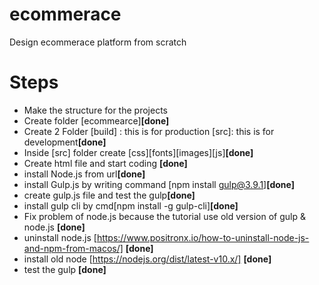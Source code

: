 # ecommerace
 Design ecommerace platform from scratch

# Steps 
* Make the structure for the projects 
* Create folder [ecommearce]<strong>[done]</strong>
* Create 2 Folder [build] : this is for production [src]: this is for development<strong>[done]</strong>
* Inside [src] folder create [css][fonts][images][js]<strong>[done]</strong>
* Create html file and start coding <strong>[done]</strong>
* install Node.js from url<strong>[done]</strong>
* install Gulp.js  by writing command [npm install gulp@3.9.1]<strong>[done]</strong>
*  create gulp.js file and test the gulp<strong>[done]</strong>
* install gulp cli by cmd[npm install -g gulp-cli]<strong>[done]</strong>
* Fix problem of node.js because the tutorial use old version of gulp & node.js <strong>[done]</strong>
* uninstall node.js [https://www.positronx.io/how-to-uninstall-node-js-and-npm-from-macos/] <strong>[done]</strong>
* install old node [https://nodejs.org/dist/latest-v10.x/] <strong>[done]</strong>
* test the gulp <strong>[done]</strong>
